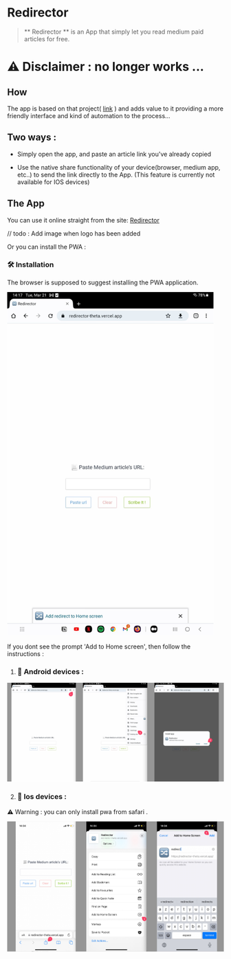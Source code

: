 # Redirector

> ** Redirector ** is an App that simply let you read medium paid articles for free.

# ⚠️ Disclaimer : no longer works ... 

## How

The app is based on that project( [link](https://scribe.rip/) ) and adds value to it providing a more friendly interface and kind of automation to the process...

## Two ways :

- Simply open the app, and paste an article link you've already copied

- Use the native share functionality of your device(browser, medium app, etc..) to send the link directly to the App.
(This feature is currently not available for IOS devices)

## The App

You can use it online straight from the site: [Redirector](https://redirector-theta.vercel.app/)

// todo : Add image when logo has been added

Or you can install the PWA :

### 🛠️ Installation
The browser is supposed to suggest installing the PWA application.

<img  src = "./public/suggest.jpg" height = "800" >

If you dont see the prompt 'Add to Home screen', then follow the instructions :

1. ### 🤖 Android devices :

<img src="./public/android.png" width="900">

2. ### 🍎 Ios devices :

⚠️ Warning : you can only install pwa from safari .

<img src="./public/ios.jpeg" width="900">

